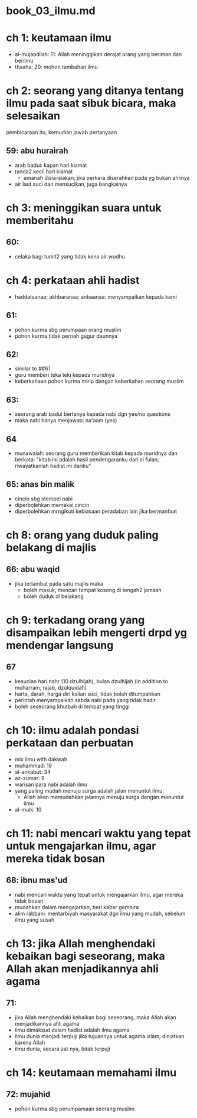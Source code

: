 # book_03_ilmu.md

# ch 1: keutamaan ilmu
* al-mujaadilah: 11: Allah meninggikan derajat orang yang beriman dan berilmu
* thaaha: 20: mohon tambahan ilmu

# ch 2: seorang yang ditanya tentang ilmu pada saat sibuk bicara, maka selesaikan
pembicaraan itu, kemudian jawab pertanyaan
## 59: abu hurairah
* arab badui: kapan hari kiamat
* tanda2 kecil hari kiamat
  * amanah disia-siakan;
    jika perkara diserahkan pada yg bukan ahlinya
* air laut suci dan mensucikan, juga bangkainya

# ch 3: meninggikan suara untuk memberitahu
## 60:
* celaka bagi tumit2 yang tidak kena air wudhu

# ch 4: perkataan ahli hadist
* haddatsanaa; akhbaranaa; anbaanaa: menyampaikan kepada kami

## 61:
* pohon kurma sbg perumpaan orang muslim
* pohon kurma tidak pernah gugur daunnya

## 62:
* similar to ##61
* guru memberi teka teki kepada muridnya
* keberkahaan pohon kurma mirip dengan keberkahan seorang muslim

## 63:
* seorang arab badui bertanya kepada nabi dgn yes/no questions
* maka nabi hanya menjawab: na'aam (yes)

## 64
* munawalah:
  seorang guru memberikan kitab kepada muridnya dan berkata:
  "kitab ini adalah hasil pendengaranku dari si fulan; riwayatkanlah hadist ini dariku"

## 65: anas bin malik
* cincin sbg stempel nabi
* diperbolehkan memakai cincin
* diperbolehkan mrngikuti kebiasaan peradaban lain jika bermanfaat

# ch 8: orang yang duduk paling belakang di majlis
## 66: abu waqid
* jika terlambat pada satu majlis maka
  * boleh masuk, mencari tempat kosong di tengah2 jamaah
  * boleh duduk di belakang

# ch 9: terkadang orang yang disampaikan lebih mengerti drpd yg mendengar langsung
## 67
* kesucian hari nahr (10 dzulhijah), bulan dzulhijah (in addition to muharram, rajab, dzulquidah)
* harta, darah, harga diri kalian suci, tidak boleh ditumpahkan
* perintah menyampaikan sabda nabi pada yang tidak hadir
* boleh seseorang khutbah di tempat yang tinggi

# ch 10: ilmu adalah pondasi perkataan dan perbuatan
* mix ilmu with dakwah
* muhammad: 19
* al-ankabut: 34
* az-zumar: 9
* warisan para nabi adalah ilmu
* yang paling mudah menuju surga adalah jalan menuntut ilmu:
  * Allah akan memudahkan jalannya menuju surga dengan menuntut ilmu
* al-mulk: 10

# ch 11: nabi mencari waktu yang tepat untuk mengajarkan ilmu, agar mereka tidak bosan
## 68: ibnu mas'ud
* nabi mencari waktu yang tepat untuk mengajarkan ilmu, agar mereka tidak bosan
* mudahkan dalam mengajarkan, beri kabar gembira
* alim rabbani: mentarbiyah masyarakat dgn ilmu yang mudah, sebelum ilmu yang susah

# ch 13: jika Allah menghendaki kebaikan bagi seseorang, maka Allah akan menjadikannya ahli agama
## 71:
* jika Allah menghendaki kebaikan bagi seseorang, maka Allah akan menjadikannya ahli agama
* ilmu dimaksud dalam hadist adalah ilmu agama
* ilmu dunia menjadi terpuji jika tujuannya untuk agama islam, diniatkan karena Allah
* ilmu dunia, secara zat nya, tidak terpuji

# ch 14: keutamaan memahami ilmu
## 72: mujahid
* pohon kurma sbg perumpamaan seorang muslim

<!--
next
fathul-baari-1-syarah-hadits-bukhari.pdf
306/440
Kajian Kitab Syarah Kitab Shahih Bukhari Kajian Ke-20 - Usta
 -->
